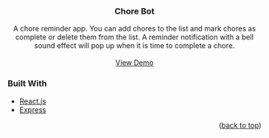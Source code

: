 <div id="top"></div>

<h3 align="center">Chore Bot</h3>

  <p align="center">
    A chore reminder app. You can add chores to the list and mark chores as complete or delete them from the list. A reminder notification with a bell sound effect will pop up when it is time to complete a chore.
    <br />
    <br />
    <a href="https://react-chore-bot.herokuapp.com/">View Demo</a>
  </p>
</div>

### Built With

* [React.js](https://reactjs.org/)
* [Express](https://expressjs.com/)

<p align="right">(<a href="#top">back to top</a>)</p>
